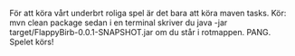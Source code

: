 För att köra vårt underbrt roliga spel är det bara att köra maven tasks.
Kör: mvn clean package
sedan i en terminal skriver du java -jar target/FlappyBirb-0.0.1-SNAPSHOT.jar om du står i rotmappen.
PANG. Spelet körs!
